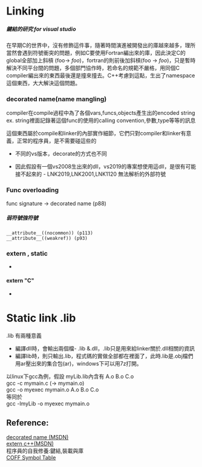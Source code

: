 # Linking

##### 鍵結的研究 for visual studio


在早期C的世界中，沒有修飾這件事，隨著時間演進被開發出的庫越來越多，理所當然會遇到符號衝突的問題，例如C要使用Fortran編出來的庫，因此決定C的global全部加上斜槓 (foo-> _foo_)，fortran的則前後加斜槓(foo -> _foo_)，只是暫時解決不同平台間的問題，多個部門協作時，若命名的規範不嚴格，用同個C compiler編出來的東西最後還是撞來撞去。C++考慮到這點，生出了namespace這個東西，大大解決這個問題。


### decorated name(name mangling)  
compiler在compile過程中為了各個vars,funcs,objects產生出的encoded string  
ex. string裡面記錄著這個func的使用的calling convention,參數,type等等的訊息  

這個東西屬於compile和linker的內部實作細節，它們只對compiler和linker有意義，正常的程序員，是不需要碰這些的  
- 不同的vs版本，decorate的方式也不同  

- 因此假設有一個vs2008生出來的dll，vs2019的專案想使用這dll，是很有可能接不起來的 - LNK2019,LNK2001,LNK1120 無法解析的外部符號


### Func overloading
func signature -> decorated name (p88)

##### 弱符號強符號

```
__attribute__((nocommon)) (p113)
__attribute__((weakref)) (p93)
```

### extern , static
-

#### extern "C"
-

# Static link .lib
.lib 有兩種意義
- 編譯dll時，會輸出兩個檔- .lib &.dll，.lib只是用來給linker關於.dll相關的資訊
- 編譯lib時，則只輸出.lib，程式碼的實做全部都在裡面了，此時.lib是.obj檔們用ar壓出來的集合包(ar)，windows下可以用7z打開。

以linux下gcc為例，假設 myLib.lib內含有 A.o B.o C.o  
gcc -c mymain.c (-> mymain.o)  
gcc -o myexec mymain.o A.o B.o C.o  
等同於  
gcc -lmyLib -o myexec mymain.o  





## Reference:  
[decorated name (MSDN)](https://docs.microsoft.com/zh-tw/cpp/build/reference/decorated-names?view=msvc-160)  
[extern c++(MSDN)](https://docs.microsoft.com/zh-tw/cpp/cpp/extern-cpp?view=msvc-160)  
程序員的自我修養:鍵結,裝載與庫  
[COFF Symbol Table](http://www.delorie.com/djgpp/doc/coff/symtab.html)

